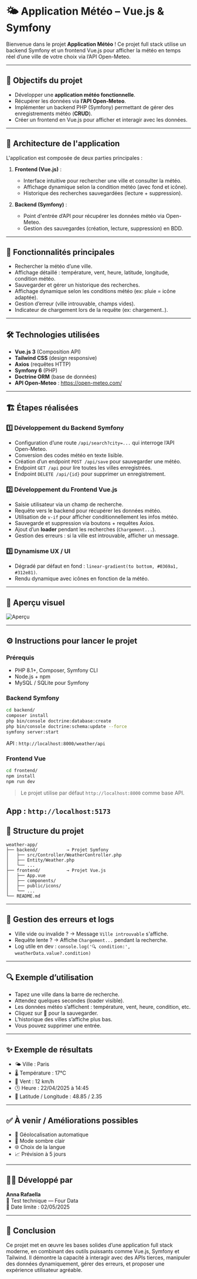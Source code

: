 # 🌤️ Application Météo – Vue.js & Symfony

Bienvenue dans le projet **Application Météo** ! Ce projet full stack utilise un backend Symfony et un frontend Vue.js pour afficher la météo en temps réel d’une ville de votre choix via l’API Open-Meteo.

---

## 🌟 Objectifs du projet

- Développer une **application météo fonctionnelle**.
- Récupérer les données via **l’API Open-Meteo**.
- Implémenter un backend PHP (Symfony) permettant de gérer des enregistrements météo (**CRUD**).
- Créer un frontend en Vue.js pour afficher et interagir avec les données.

---

## 📑 Architecture de l'application

L'application est composée de deux parties principales :

1. **Frontend (Vue.js)** :
   - Interface intuitive pour rechercher une ville et consulter la météo.
   - Affichage dynamique selon la condition météo (avec fond et icône).
   - Historique des recherches sauvegardées (lecture + suppression).

2. **Backend (Symfony)** :
   - Point d'entrée d’API pour récupérer les données météo via Open-Meteo.
   - Gestion des sauvegardes (création, lecture, suppression) en BDD.

---

## 🚀 Fonctionnalités principales

- Rechercher la météo d’une ville.
- Affichage détaillé : température, vent, heure, latitude, longitude, condition météo.
- Sauvegarder et gérer un historique des recherches.
- Affichage dynamique selon les conditions météo (ex: pluie =  icône adaptée).
- Gestion d’erreur (ville introuvable, champs vides).
- Indicateur de chargement lors de la requête (ex: chargement..).

---

## 🛠️ Technologies utilisées

- **Vue.js 3** (Composition API)
- **Tailwind CSS** (design responsive)
- **Axios** (requêtes HTTP)
- **Symfony 6** (PHP)
- **Doctrine ORM** (base de données)
- **API Open-Meteo** : https://open-meteo.com/

---

## 🏗️ Étapes réalisées

### 1️⃣ Développement du Backend Symfony

- Configuration d’une route `/api/search?city=...` qui interroge l’API Open-Meteo.
- Conversion des codes météo en texte lisible.
- Création d’un endpoint `POST /api/save` pour sauvegarder une météo.
- Endpoint `GET /api` pour lire toutes les villes enregistrées.
- Endpoint `DELETE /api/{id}` pour supprimer un enregistrement.

### 2️⃣ Développement du Frontend Vue.js

- Saisie utilisateur via un champ de recherche.
- Requête vers le backend pour récupérer les données météo.
- Utilisation de `v-if` pour afficher conditionnellement les infos météo.
- Sauvegarde et suppression via boutons + requêtes Axios.
- Ajout d’un **loader** pendant les recherches (`Chargement...`).
- Gestion des erreurs : si la ville est introuvable, afficher un message.

### 3️⃣ Dynamisme UX / UI

- Dégradé par défaut en fond : `linear-gradient(to bottom, #0369a1, #312e81)`.
- Rendu dynamique avec icônes en fonction de la météo.

---

## 📸 Aperçu visuel

![Aperçu](./assets/demo.jpg)

---


## ⚙️ Instructions pour lancer le projet

### Prérequis

- PHP 8.1+, Composer, Symfony CLI
- Node.js + npm
- MySQL / SQLite pour Symfony

### Backend Symfony

```bash
cd backend/
composer install
php bin/console doctrine:database:create
php bin/console doctrine:schema:update --force
symfony server:start
```
API : `http://localhost:8000/weather/api`

### Frontend Vue

```bash
cd frontend/
npm install
npm run dev
```

> Le projet utilise par défaut `http://localhost:8000` comme base API.


App : `http://localhost:5173`
---

## 📂 Structure du projet

```plaintext
weather-app/
├── backend/           → Projet Symfony
│   ├── src/Controller/WeatherController.php
│   ├── Entity/Weather.php
│   └── ...
├── frontend/          → Projet Vue.js
│   ├── App.vue
│   ├── components/
│   ├── public/icons/
│   └── ...
└── README.md
```

---

## 🐞 Gestion des erreurs et logs

- Ville vide ou invalide ? → Message `Ville introuvable` s'affiche.
- Requête lente ? → Affiche `Chargement...` pendant la recherche.
- Log utile en dev : `console.log('🔍 condition:', weatherData.value?.condition)`

---

## 🔍 Exemple d’utilisation

- Tapez une ville dans la barre de recherche.
- Attendez quelques secondes (loader visible).
- Les données météo s’affichent : température, vent, heure, condition, etc.
- Cliquez sur 💾 pour la sauvegarder.
- L’historique des villes s’affiche plus bas.
- Vous pouvez supprimer une entrée.

---

## ✨ Exemple de résultats

- 🌤️ Ville : Paris
- 🌡️ Température : 17°C
- 💨 Vent : 12 km/h
- 🕒 Heure : 22/04/2025 à 14:45
- 🧭 Latitude / Longitude : 48.85 / 2.35

---

## ✅ À venir / Améliorations possibles

- 📍 Géolocalisation automatique
- 🌙 Mode sombre clair
- 🌐 Choix de la langue
- 📈 Prévision à 5 jours

---
## 🙋‍♀️ Développé par

**Anna Rafaella**  
💼 Test technique — Four Data  
📅 Date limite : 02/05/2025

---

## 🏁 Conclusion

Ce projet met en œuvre les bases solides d’une application full stack moderne, en combinant des outils puissants comme Vue.js, Symfony et Tailwind. Il démontre la capacité à interagir avec des APIs tierces, manipuler des données dynamiquement, gérer des erreurs, et proposer une expérience utilisateur agréable.
